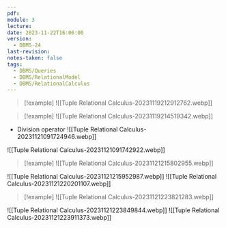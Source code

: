 ```yaml
---
pdf: 
module: 3
lecture: 
date: 2023-11-22T16:06:00
version:
  - DBMS-24
last-revision: 
notes-taken: false
tags:
  - DBMS/Queries
  - DBMS/RelationalModel
  - DBMS/RelationalCalculus
---
```



> [!example] 
> ![[Tuple Relational Calculus-20231119212912762.webp]]

> [!example] 
> ![[Tuple Relational Calculus-20231119214519342.webp]]

- Division operator
![[Tuple Relational Calculus-20231121091724946.webp]]

![[Tuple Relational Calculus-20231121091742922.webp]]


> [!example] 
> ![[Tuple Relational Calculus-20231121215802955.webp]]

![[Tuple Relational Calculus-20231121215952987.webp]]
![[Tuple Relational Calculus-20231121220201107.webp]]


> [!example] 
> ![[Tuple Relational Calculus-20231121223821283.webp]]

![[Tuple Relational Calculus-20231121223849844.webp]]
![[Tuple Relational Calculus-20231121223911373.webp]]
